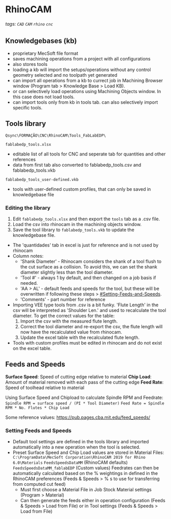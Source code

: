 # RhinoCAM 

###### tags: `CAD` `CAM` `rhino` `cnc`

## Knowledgebases (kb)

- proprietary MecSoft file format
- saves machining operations from a project with all configurations 
- also stores tools
- loading a kb will import the setups/operations without any control geometry selected and no toolpath yet generated
- can import all operations from a kb to currect job in Machining Browser window (Program tab > Knowledge Base > Load KB).
- or can selectively load operations using Machining Objects window.  In this case does not load tools.
- can import tools only from kb in tools tab. can also selectively import specific tools.

## Tools library

`Qsync\FORMAÇÃO\CNC\RhinoCAM\Tools_FabLabEDP\`

`fablabedp_tools.xlsx`
 - editable list of all tools for CNC and seperate tab for quantities and other references
 - data from first tab also converted to fablabedp_tools.csv and fablabedp_tools.vkb

`fablabedp_tools_user-defined.vkb`
 - tools with user-defined custom profiles, that can only be saved in knowledgebase file

### Editing the library

1. Edit `fablabedp_tools.xlsx` and then export the `tools` tab as a .csv file.
2. Load the csv into rhinocam in the machining objects window.
3. Save the tool library to `fablabedp_tools.vkb` to update the knowledgebase file.

- The 'quantidades' tab in excel is just for reference and is not used by rhinocam
- Column notes:
   - 'Shank Diameter' - Rhinocam considers the shank of a tool flush to the cut surface as a collision.  To avoid this, we can set the shank diameter slightly less than the tool diameter.
   - 'Tool #' - always 1 by default, and then changed on a job basis if needed.
   - 'AA > AL' - default feeds and speeds for the tool, but these will be overwritten if following these steps > [#Setting-Feeds-and-Speeds](#Setting-Feeds-and-Speeds).
   - 'Comments' - part number for reference
- Importing VEE type tools from .csv is a bit funky. 'Flute Length' in the csv will be interpreted as 'Shoulder Len.' and used to recalculate the tool diameter.  To get the correct values for the table:
   1. Import the csv with the measured flute length.
   2. Correct the tool diameter and re-export the csv, the flute length will now have the recalculated value from rhinocam.
   3. Update the excel table with the recalculated flute length.
- Tools with custom profiles must be edited in rhinocam and do not exist on the excel table.

## Feeds and Speeds

**Surface Speed**: Speed of cutting edge relative to material
**Chip Load**:  Amount of material removed with each pass of the cutting edge
**Feed Rate**: Speed of toolhead relative to material

Using Surface Speed and Chipload to calculate Spindle RPM and Feedrate:
`Spindle RPM = surface speed / (PI * Tool Diameter)`
`Feed Rate = Spindle RPM * No. Flutes * Chip Load`

Some reference values:
https://pub.pages.cba.mit.edu/feed_speeds/

### Setting Feeds and Speeds

 - Default tool settings are defined in the tools library and imported automatically into a new operation when the tool is selected.
 - Preset Surface Speed and Chip Load values are stored in Material Files:
    `C:\ProgramData\MecSoft Corporation\RhinoCAM 2019 for Rhino 6.0\Materials`
    `FeedsSpeedsDataMM` (RhinoCAM defaults)
    `FeedsSpeedsDataMM_fablabEDP` (Custom values)
    Feedrates can then be automatically calculated based on the % weightings in defined in the RhinoCAM preferences (Feeds & Speeds > % s to use for transferring from computed cut feed)
    - Must first choose a Material File in Job Stock Material settings (Program > Material)
    - Can then generate the feeds either in operation configuration (Feeds & Speeds > Load from File) or in Tool settings (Feeds & Speeds > Load from File)